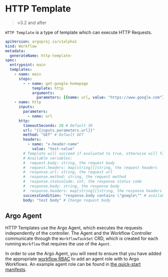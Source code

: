 # HTTP Template

> v3.2 and after

`HTTP Template` is a type of template which can execute HTTP Requests.

```yaml
apiVersion: argoproj.io/v1alpha1
kind: Workflow
metadata:
  generateName: http-template-
spec:
  entrypoint: main
  templates:
    - name: main
      steps:
        - - name: get-google-homepage
            template: http
            arguments:
              parameters: [{name: url, value: "https://www.google.com"}]
    - name: http
      inputs:
        parameters:
          - name: url
      http:
        timeoutSeconds: 20 # Default 30
        url: "{{inputs.parameters.url}}"
        method: "GET" # Default GET
        headers:
          - name: "x-header-name"
            value: "test-value"
        # Template will succeed if evaluated to true, otherwise will fail
        # Available variables:
        #  request.body: string, the request body
        #  request.headers: map[string][]string, the request headers
        #  response.url: string, the request url
        #  response.method: string, the request method
        #  response.statusCode: int, the response status code
        #  response.body: string, the response body
        #  response.headers: map[string][]string, the response headers
        successCondition: "response.body contains \"google\"" # available since v3.3
        body: "test body" # Change request body
```

## Argo Agent

HTTP Templates use the Argo Agent, which executes the requests independently of the controller. The Agent and the Workflow
Controller communicate through the `WorkflowTaskSet` CRD, which is created for each running `Workflow` that requires the use
of the `Agent`.

In order to use the Argo Agent, you will need to ensure that you have added the appropriate [workflow RBAC](workflow-rbac.md) to add an agent role with to Argo Workflows. An example agent role can be found in [the quick-start manifests](https://github.com/argoproj/argo-workflows/tree/main/manifests/quick-start/base/agent-role.yaml).
